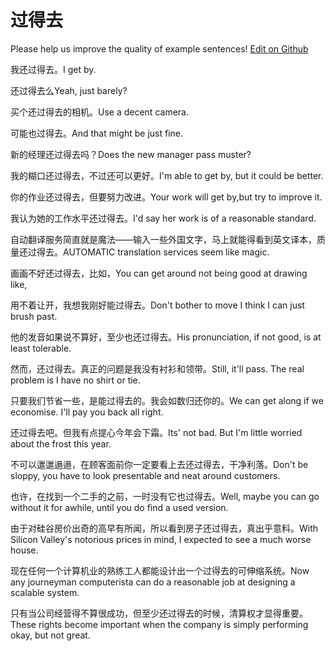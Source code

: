 # 过得去

Please help us improve the quality of example sentences! [Edit on Github](https://github.com/jiyushe/jiyu-example-sentence-source/blob/main/chinese/guodeiqu.md)

<p><span class="chinese">我还过得去。</span><span class="english">I get by.</span></p>

<p><span class="chinese">还过得去么</span><span class="english">Yeah, just barely?</span></p>

<p><span class="chinese">买个还过得去的相机。</span><span class="english">Use a decent camera.</span></p>

<p><span class="chinese">可能也过得去。</span><span class="english">And that might be just fine.</span></p>

<p><span class="chinese">新的经理还过得去吗？</span><span class="english">Does the new manager pass muster?</span></p>

<p><span class="chinese">我的糊口还过得去，不过还可以更好。</span><span class="english">I'm able to get by, but it could be better.</span></p>

<p><span class="chinese">你的作业还过得去，但要努力改进。</span><span class="english">Your work will get by,but try to improve it.</span></p>

<p><span class="chinese">我认为她的工作水平还过得去。</span><span class="english">I'd say her work is of a reasonable standard.</span></p>

<p><span class="chinese">自动翻译服务简直就是魔法——输入一些外国文字，马上就能得看到英文译本，质量还过得去。</span><span class="english">AUTOMATIC translation services seem like magic.</span></p>

<p><span class="chinese">画画不好还过得去，比如，</span><span class="english">You can get around not being good at drawing like,</span></p>

<p><span class="chinese">用不着让开，我想我刚好能过得去。</span><span class="english">Don't bother to move I think I can just brush past.</span></p>

<p><span class="chinese">他的发音如果说不算好，至少也还过得去。</span><span class="english">His pronunciation, if not good, is at least tolerable.</span></p>

<p><span class="chinese">然而，还过得去。真正的问题是我没有衬衫和领带。</span><span class="english">Still, it'll pass. The real problem is I have no shirt or tie.</span></p>

<p><span class="chinese">只要我们节省一些，是能过得去的。我会如数归还你的。</span><span class="english">We can get along if we economise. I'll pay you back all right.</span></p>

<p><span class="chinese">还过得去吧。但我有点提心今年会下霜。</span><span class="english">Its' not bad. But I'm little worried about the frost this year.</span></p>

<p><span class="chinese">不可以邋邋遢遢，在顾客面前你一定要看上去还过得去，干净利落。</span><span class="english">Don't be sloppy, you have to look presentable and neat around customers.</span></p>

<p><span class="chinese">也许，在找到一个二手的之前，一时没有它也过得去。</span><span class="english">Well, maybe you can go without it for awhile, until you do find a used version.</span></p>

<p><span class="chinese">由于对硅谷房价出奇的高早有所闻，所以看到房子还过得去，真出乎意料。</span><span class="english">With Silicon Valley's notorious prices in mind, I expected to see a much worse house.</span></p>

<p><span class="chinese">现在任何一个计算机业的熟练工人都能设计出一个过得去的可伸缩系统。</span><span class="english">Now any journeyman computerista can do a reasonable job at designing a scalable system.</span></p>

<p><span class="chinese">只有当公司经营得不算很成功，但至少还过得去的时候，清算权才显得重要。</span><span class="english">These rights become important when the company is simply performing okay, but not great.</span></p>


